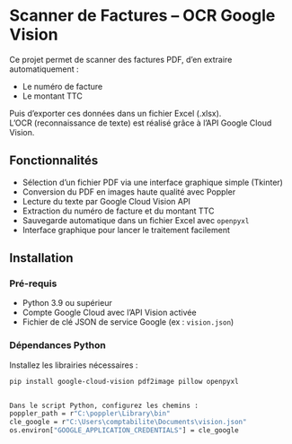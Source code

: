 # Scanner de Factures – OCR Google Vision

Ce projet permet de scanner des factures PDF, d’en extraire automatiquement :  
- Le numéro de facture  
- Le montant TTC  

Puis d’exporter ces données dans un fichier Excel (.xlsx).  
L’OCR (reconnaissance de texte) est réalisé grâce à l’API Google Cloud Vision.

## Fonctionnalités

- Sélection d’un fichier PDF via une interface graphique simple (Tkinter)  
- Conversion du PDF en images haute qualité avec Poppler  
- Lecture du texte par Google Cloud Vision API  
- Extraction du numéro de facture et du montant TTC  
- Sauvegarde automatique dans un fichier Excel avec `openpyxl`  
- Interface graphique pour lancer le traitement facilement

## Installation

### Pré-requis
- Python 3.9 ou supérieur  
- Compte Google Cloud avec l’API Vision activée  
- Fichier de clé JSON de service Google (ex : `vision.json`)  

### Dépendances Python
Installez les librairies nécessaires :

```bash
pip install google-cloud-vision pdf2image pillow openpyxl


Dans le script Python, configurez les chemins :
poppler_path = r"C:\poppler\Library\bin"
cle_google = r"C:\Users\comptabilite\Documents\vision.json"
os.environ["GOOGLE_APPLICATION_CREDENTIALS"] = cle_google
